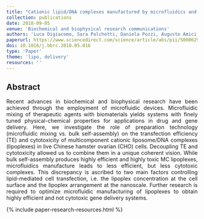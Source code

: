 ```yaml
---
title: "Cationic lipid/DNA complexes manufactured by microfluidics and bulk self-assembly exhibit different transfection behavior"
collection: publications
date: 2018-09-05
venue: 'Biochemical and biophysical research communications'
authors: 'Luca Digiacomo, Sara Palchetti, Daniela Pozzi, Augusto Amici, Giulio Caracciolo, Cristina Marchini'
paperurl: https://www.sciencedirect.com/science/article/abs/pii/S0006291X18310611
doi: 10.1016/j.bbrc.2018.05.016
type: 'Paper'
theme: 'lipo, delivery'
resources: ''
---
```


<h2> Abstract </h2>
<p align= "justify">
Recent advances in biochemical and biophysical research have been achieved through the employment of microfluidic devices. Microfluidic mixing of therapeutic agents with biomaterials yields systems with finely tuned physical-chemical properties for applications in drug and gene delivery. Here, we investigate the role of preparation technology (microfluidic mixing vs. bulk self-assembly) on the transfection efficiency (TE) and cytotoxicity of multicomponent cationic liposome/DNA complexes (lipoplexes) in live Chinese hamster ovarian (CHO) cells. Decoupling TE and cytotoxicity allowed us to combine them in a unique coherent vision. While bulk self-assembly produces highly efficient and highly toxic MC lipoplexes, microfluidics manufacture leads to less efficient, but less cytotoxic complexes. This discrepancy is ascribed to two main factors controlling lipid-mediated cell transfection, i.e. the lipoplex concentration at the cell surface and the lipoplex arrangement at the nanoscale. Further research is required to optimize microfluidic manufacturing of lipoplexes to obtain highly efficient and not cytotoxic gene delivery systems.

{% include paper-research-resources.html %}
